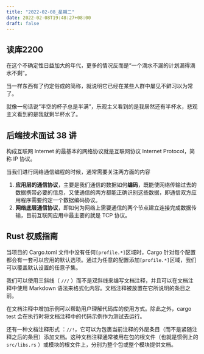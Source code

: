 ```yaml
---
title: "2022-02-08_星期二"
date: 2022-02-08T19:48:27+08:00
draft: false
---
```


## 读库2200

在这个不确定性日益加大的年代，更多的情况反而是“一个滴水不漏的计划漏得滴水不剩”。

当一样东西有了约定俗成的简称，就说明它已经在某些人群中屡见不鲜习以为常了。

就像一句话说“半空的杯子总是半满”，乐观主义看到的是我居然还有半杯水，悲观主义看到的是我就剩半杯水了。

## 后端技术面试 38 讲

构成互联网 Internet 的最基本的网络协议就是互联网协议 Internet Protocol，简称 IP 协议。

当我们进行网络通信编程的时候，通常需要关注两方面的内容
1. **应用层的通信协议**，主要是我们通信的数据如何**编码**，既能使网络传输过去的数据携带必要的信息，又使通信的两方都能正确识别这些数据，即通信双方应用程序需要约定一个数据编码协议。
2. **网络底层通信协议**，即如何为网络上需要通信的两个节点建立连接完成数据传输，目前互联网应用中最主要的就是 TCP 协议。

## Rust 权威指南

当项目的 Cargo.toml 文件中没有任何`[profile.*]`区域时，Cargo 针对每个配置都会有一套可以应用的默认选项。通过为任意的配置添加`[profile.*]`区域，我们可以覆盖默认设置的任意子集。

我们可以使用三斜线（ `///` ）而不是双斜线来编写文档注释，并且可以在文档注释中使用 Markdown 语法来格式化内容。文档注释被放置在它所说明的条目之前。

在文档注释中增加示例可以帮助用户理解代码库的使用方式。除此之外，cargo test 会在执行时将文档注释中的代码示例作为测试去运行。

还有一种文档注释形式 ：`//!`，它可以为包裹当前注释的外层条目（而不是紧随注释之后的条目）添加文档。这种文档注释通常被用在包的根文件（也就是惯例上的 `src/libs.rs` ）或模块的根文件上，分别为整个包或整个模块提供文档。